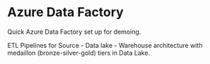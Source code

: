 # Azure Data Factory

Quick Azure Data Factory set up for demoing.

ETL Pipelines for Source - Data lake - Warehouse architecture with medaillon (bronze-silver-gold) tiers in Data Lake.
